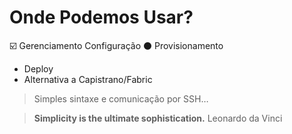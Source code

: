 
# Onde Podemos Usar?

:ballot_box_with_check: Gerenciamento Configuração 
 :black_circle: Provisionamento
- Deploy
- Alternativa a Capistrano/Fabric


> Simples sintaxe e comunicação por SSH…


> **Simplicity is the ultimate sophistication.**
          Leonardo da Vinci





